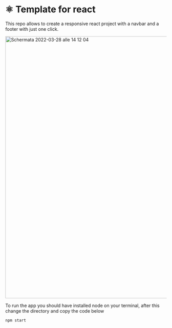 # ⚛️ Template for react

This repo allows to create a responsive react project with a navbar and a footer with just one click.

<img width="818" alt="Schermata 2022-03-28 alle 14 12 04" src="https://user-images.githubusercontent.com/88108002/160395178-1f346440-48a2-434e-be3c-e671766e80ae.png">


To run the app you should have installed node on your terminal, after this change the directory and copy the code below

```bash
npm start
```

